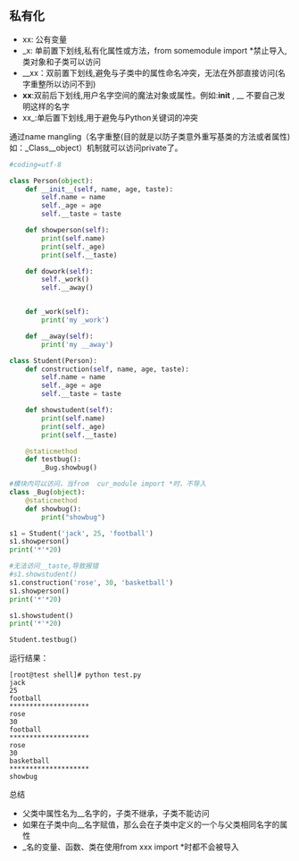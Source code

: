 ## 私有化

* xx: 公有变量
* _x: 单前置下划线,私有化属性或方法，from somemodule import *禁止导入,类对象和子类可以访问
* __xx：双前置下划线,避免与子类中的属性命名冲突，无法在外部直接访问(名字重整所以访问不到)
* __xx__:双前后下划线,用户名字空间的魔法对象或属性。例如:__init__ , __ 不要自己发明这样的名字
* xx_:单后置下划线,用于避免与Python关键词的冲突

通过name mangling（名字重整(目的就是以防子类意外重写基类的方法或者属性)如：_Class__object）机制就可以访问private了。

```py
#coding=utf-8

class Person(object):
    def __init__(self, name, age, taste):
        self.name = name
        self._age = age 
        self.__taste = taste

    def showperson(self):
        print(self.name)
        print(self._age)
        print(self.__taste)

    def dowork(self):
        self._work()
        self.__away()


    def _work(self):
        print('my _work')

    def __away(self):
        print('my __away')

class Student(Person):
    def construction(self, name, age, taste):
        self.name = name
        self._age = age 
        self.__taste = taste

    def showstudent(self):
        print(self.name)
        print(self._age)
        print(self.__taste)

    @staticmethod
    def testbug():
        _Bug.showbug()

#模块内可以访问，当from  cur_module import *时，不导入
class _Bug(object):
    @staticmethod
    def showbug():
        print("showbug")

s1 = Student('jack', 25, 'football')
s1.showperson()
print('*'*20)

#无法访问__taste,导致报错
#s1.showstudent() 
s1.construction('rose', 30, 'basketball')
s1.showperson()
print('*'*20)

s1.showstudent()
print('*'*20)

Student.testbug()
```
运行结果：
```
[root@test shell]# python test.py 
jack
25
football
********************
rose
30
football
********************
rose
30
basketball
********************
showbug
```

总结

* 父类中属性名为__名字的，子类不继承，子类不能访问
* 如果在子类中向__名字赋值，那么会在子类中定义的一个与父类相同名字的属性
* _名的变量、函数、类在使用from xxx import *时都不会被导入